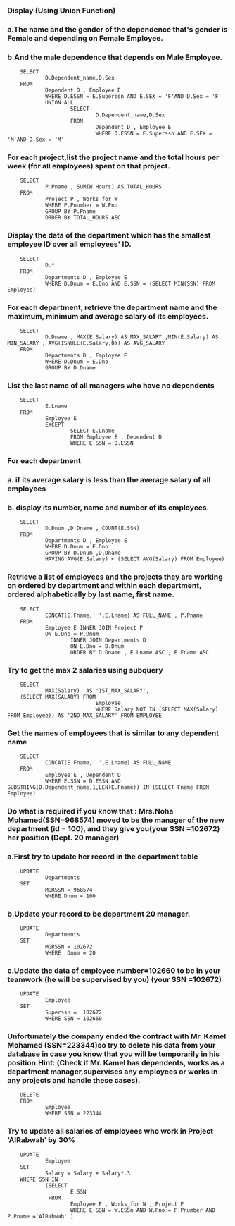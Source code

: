 ### Display (Using Union Function)
### a.The name and the gender of the dependence that's gender is Female and depending on Female Employee.
### b.And the male dependence that depends on Male Employee.

        SELECT 
                D.Dependent_name,D.Sex
        FROM
                Dependent D , Employee E
                WHERE D.ESSN = E.Superssn AND E.SEX = 'F'AND D.Sex = 'F'
                UNION ALL
                        SELECT 
                                D.Dependent_name,D.Sex
                        FROM
                                Dependent D , Employee E
                                WHERE D.ESSN = E.Superssn AND E.SEX = 'M'AND D.Sex = 'M'


### For each project,list the project name and the total hours per week (for all employees) spent on that project.

        SELECT
                P.Pname , SUM(W.Hours) AS TOTAL_HOURS 
        FROM
                Project P , Works_for W
                WHERE P.Pnumber = W.Pno
                GROUP BY P.Pname
                ORDER BY TOTAL_HOURS ASC


### Display the data of the department which has the smallest employee ID over all employees' ID.
        
        SELECT
                D.* 
        FROM
                Departments D , Employee E
                WHERE D.Dnum = E.Dno AND E.SSN = (SELECT MIN(SSN) FROM Employee)


### For each department, retrieve the department name and the maximum, minimum and average salary of its employees.

        SELECT
                D.Dname , MAX(E.Salary) AS MAX_SALARY ,MIN(E.Salary) AS MIN_SALARY , AVG(ISNULL(E.Salary,0)) AS AVG_SALARY 
        FROM 
                Departments D , Employee E
                WHERE D.Dnum = E.Dno
                GROUP BY D.Dname


### List the last name of all managers who have no dependents

        SELECT
                E.Lname 
        FROM 
                Employee E 
                EXCEPT
                        SELECT E.Lname 
                        FROM Employee E , Dependent D
                        WHERE E.SSN = D.ESSN


### For each department
### a. if its average salary is less than the average salary of all employees
### b. display its number, name and number of its employees.

        SELECT
                D.Dnum ,D.Dname , COUNT(E.SSN)
        FROM 
                Departments D , Employee E
                WHERE D.Dnum = E.Dno
                GROUP BY D.Dnum ,D.Dname
                HAVING AVG(E.Salary) < (SELECT AVG(Salary) FROM Employee)


### Retrieve a list of employees and the projects they are working on ordered by department and within each department, ordered alphabetically by last name, first name.

        SELECT 
                CONCAT(E.Fname,' ',E.Lname) AS FULL_NAME , P.Pname   
        FROM 
                Employee E INNER JOIN Project P
                ON E.Dno = P.Dnum
                        INNER JOIN Departments D 
                        ON E.Dno = D.Dnum
                        ORDER BY D.Dname , E.Lname ASC , E.Fname ASC


### Try to get the max 2 salaries using subquery

        SELECT 
                MAX(Salary)  AS '1ST_MAX_SALARY',
        (SELECT MAX(SALARY) FROM 
                                Employee 
                                WHERE Salary NOT IN (SELECT MAX(Salary) FROM Employee)) AS '2ND_MAX_SALARY' FROM EMPLOYEE


### Get the names of employees that is similar to any dependent name

        SELECT
                CONCAT(E.Fname,' ',E.Lname) AS FULL_NAME 
        FROM 
                Employee E , Dependent D
                WHERE E.SSN = D.ESSN AND SUBSTRING(D.Dependent_name,1,LEN(E.Fname)) IN (SELECT Fname FROM Employee)


### Do what is required if you know that : Mrs.Noha Mohamed(SSN=968574)  moved to be the manager of the new department (id = 100), and they give you(your SSN =102672) her position (Dept. 20 manager) 
### a.First try to update her record in the department table

        UPDATE
                Departments
        SET
                MGRSSN = 968574
                WHERE Dnum = 100

### b.Update your record to be department 20 manager.
        UPDATE
                Departments
        SET
                MGRSSN = 102672
                WHERE  Dnum = 20

### c.Update the data of employee number=102660 to be in your teamwork (he will be supervised by you) (your SSN =102672)
        UPDATE
                Employee
        SET 
                Superssn =  102672
                WHERE SSN = 102660


### Unfortunately the company ended the contract with Mr. Kamel Mohamed (SSN=223344)so try to delete his data from your database in case you know that you will be temporarily in his position.Hint: (Check if Mr. Kamel has dependents, works as a department manager,supervises any employees or works in any projects and handle these cases).

        DELETE 
        FROM 
                Employee 
                WHERE SSN = 223344


### Try to update all salaries of employees who work in Project ‘AlRabwah’ by 30% 

        UPDATE
                Employee
        SET 
                Salary = Salary + Salary*.3 
        WHERE SSN IN 
                (SELECT 
                        E.SSN 
                 FROM 
                        Employee E , Works_for W , Project P 
                        WHERE E.SSN = W.ESSn AND W.Pno = P.Pnumber AND P.Pname ='AlRabwah' )

